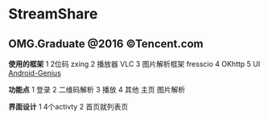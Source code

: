# StreamShare
OMG.Graduate @2016 ©Tencent.com
----
**使用的框架**
1 2位码 zxing
2 播放器 VLC
3 图片解析框架 fresscio
4 OKhttp
5 UI [Android-Genius](https://github.com/qiujuer/Genius-Android)

**功能点**
1 登录
2 二维码解析
3 播放
4 其他 主页  图片解析

**界面设计**
1 4个activty
2 首页就列表页
